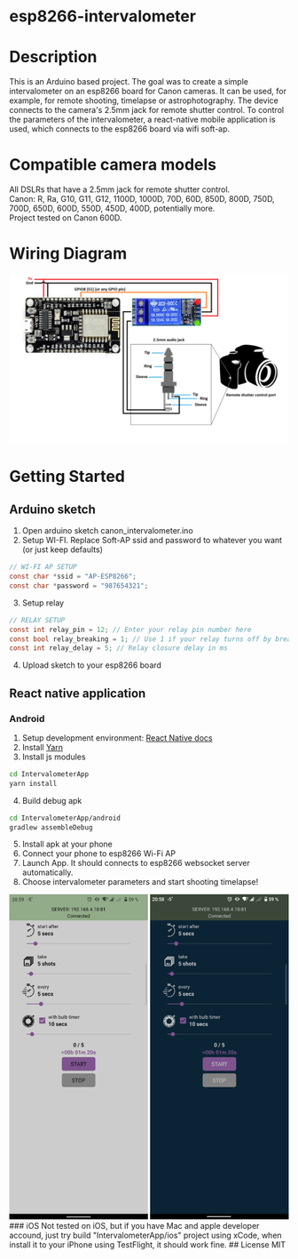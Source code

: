 # esp8266-intervalometer
# Description
This is an Arduino based project.
The goal was to create a simple intervalometer on an esp8266 board for Canon cameras.
It can be used, for example, for remote shooting, timelapse or astrophotography.
The device connects to the camera's 2.5mm jack for remote shutter control.
To control the parameters of the intervalometer, a react-native mobile application is used, which connects to the esp8266 board via wifi soft-ap.
# Compatible camera models
All DSLRs that have a 2.5mm jack for remote shutter control.<br />
Canon: R, Ra, G10, G11, G12, 1100D, 1000D, 70D, 60D, 850D, 800D, 750D, 700D, 650D, 600D, 550D, 450D, 400D,
potentially more.<br />
Project tested on Canon 600D.
# Wiring Diagram
![Wiring diagram](https://github.com/MeowT3X/esp8266_canon_intervalometer/blob/master/scheme.png)
# Getting Started
## Arduino sketch
1. Open arduino sketch canon_intervalometer.ino
2. Setup WI-FI. Replace Soft-AP ssid and password to whatever you want (or just keep defaults)
```c
// WI-FI AP SETUP
const char *ssid = "AP-ESP8266";
const char *password = "987654321";
```
3. Setup relay
```c
// RELAY SETUP
const int relay_pin = 12; // Enter your relay pin number here
const bool relay_breaking = 1; // Use 1 if your relay turns off by breaking contact, use 0 if your relay turns by HIGH/LOW signal
const int relay_delay = 5; // Relay closure delay in ms
```
4. Upload sketch to your esp8266 board
## React native application
### Android
1. Setup development environment: [React Native docs](https://reactnative.dev/docs/environment-setup)
2. Install [Yarn](https://classic.yarnpkg.com/en/docs/install#windows-stable)
3. Install js modules
```sh
cd IntervalometerApp
yarn install
```
4. Build debug apk
```sh
cd IntervalometerApp/android
gradlew assembleDebug
```
5. Install apk at your phone
6. Connect your phone to esp8266 Wi-Fi AP
7. Launch App. It should connects to esp8266 websocket server automatically.
8. Choose intervalometer parameters and start shooting timelapse!
<div>
<img src="https://github.com/MeowT3X/esp8266_canon_intervalometer/blob/master/Screenshot_light_theme.png" width="250"></img>
<img src="https://github.com/MeowT3X/esp8266_canon_intervalometer/blob/master/Screenshot_dark_theme.png" width="250"></img>
</div>
### iOS
Not tested on iOS, but if you have Mac and apple developer accound, just try build "IntervalometerApp/ios" project using xCode, when install it to your iPhone using TestFlight, it should work fine.
## License
MIT
